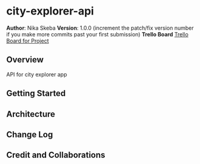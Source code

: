 # city-explorer-api

**Author**: Nika Skeba
**Version**: 1.0.0 (increment the patch/fix version number if you make more commits past your first submission)
**Trello Board** <a href="https://trello.com/invite/b/y1jfu3J8/ATTI84f038c93254fa4ff62c47d22c7f231eCA8D1AE5/codefellows">Trello Board for Project</a>
## Overview
<!-- Provide a high level overview of what this application is and why you are building it, beyond the fact that it's an assignment for this class. (i.e. What's your problem domain?) -->
API for city explorer app
## Getting Started
<!-- What are the steps that a user must take in order to build this app on their own machine and get it running? -->

## Architecture
<!-- Provide a detailed description of the application design. What technologies (languages, libraries, etc) you're using, and any other relevant design information. -->

## Change Log
<!-- Use this area to document the iterative changes made to your application as each feature is successfully implemented. Use time stamps. Here's an example:

01-01-2001 4:59pm - Application now has a fully-functional express server, with a GET route for the location resource. -->

## Credit and Collaborations

